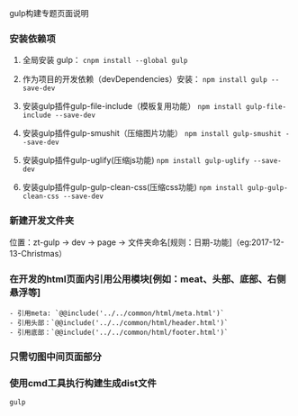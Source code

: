 gulp构建专题页面说明
### 安装依赖项
1. 全局安装 gulp：
`cnpm install --global gulp`

2. 作为项目的开发依赖（devDependencies）安装：
`npm install gulp --save-dev`

3. 安装gulp插件gulp-file-include（模板复用功能）
`npm install gulp-file-include --save-dev`

4. 安装gulp插件gulp-smushit（压缩图片功能）
`npm install gulp-smushit --save-dev`

5. 安装gulp插件gulp-uglify(压缩js功能)
`npm install gulp-uglify --save-dev`

5. 安装gulp插件gulp-gulp-clean-css(压缩css功能)
`npm install gulp-gulp-clean-css --save-dev`

### 新建开发文件夹
位置：zt-gulp -> dev -> page -> 文件夹命名[规则：日期-功能]（eg:2017-12-13-Christmas）

### 在开发的html页面内引用公用模块[例如：meat、头部、底部、右侧悬浮等]
	- 引用meta: `@@include('../../common/html/meta.html')`
	- 引用头部：`@@include('../../common/html/header.html')`
	- 引用底部：`@@include('../../common/html/footer.html')`

### 只需切图中间页面部分
### 使用cmd工具执行构建生成dist文件
`gulp`
